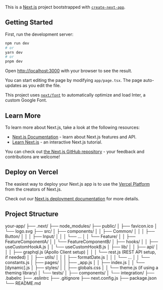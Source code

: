 This is a [Next.js](https://nextjs.org/) project bootstrapped with [`create-next-app`](https://github.com/vercel/next.js/tree/canary/packages/create-next-app).

## Getting Started

First, run the development server:

```bash
npm run dev
# or
yarn dev
# or
pnpm dev
```

Open [http://localhost:3000](http://localhost:3000) with your browser to see the result.

You can start editing the page by modifying `app/page.tsx`. The page auto-updates as you edit the file.

This project uses [`next/font`](https://nextjs.org/docs/basic-features/font-optimization) to automatically optimize and load Inter, a custom Google Font.

## Learn More

To learn more about Next.js, take a look at the following resources:

- [Next.js Documentation](https://nextjs.org/docs) - learn about Next.js features and API.
- [Learn Next.js](https://nextjs.org/learn) - an interactive Next.js tutorial.

You can check out [the Next.js GitHub repository](https://github.com/vercel/next.js/) - your feedback and contributions are welcome!

## Deploy on Vercel

The easiest way to deploy your Next.js app is to use the [Vercel Platform](https://vercel.com/new?utm_medium=default-template&filter=next.js&utm_source=create-next-app&utm_campaign=create-next-app-readme) from the creators of Next.js.

Check out our [Next.js deployment documentation](https://nextjs.org/docs/deployment) for more details.

## Project Structure

your-app/
├── .next/
├── node_modules/
├── public/
│ ├── favicon.ico
│ └── logo.svg
├── src/
│ ├── components/
│ │ ├── Common/
│ │ │ ├── Button/
│ │ │ ├── Input/
│ │ │ └── ...
│ │ └── Feature/
│ │ ├── FeatureComponentA/
│ │ └── FeatureComponentB/
│ ├── hooks/
│ │ ├── useCustomHookA.js
│ │ └── useCustomHookB.js
│ ├── lib/
│ │ ├── api/
│ │ │ ├── graphql.js (Apollo Client setup)
│ │ │ └── rest.js (REST API setup, if needed)
│ │ ├── utils/
│ │ │ ├── formatDate.js
│ │ │ └── ...
│ │ └── constants.js
│ ├── pages/
│ │ ├── \_app.js
│ │ ├── index.js
│ │ └── [dynamic].js
│ ├── styles/
│ │ ├── globals.css
│ │ └── theme.js (if using a theming library)
│ └── tests/
│ ├── components/
│ └── integration/
├── .babelrc
├── .eslintrc
├── .gitignore
├── next.config.js
├── package.json
└── README.md
